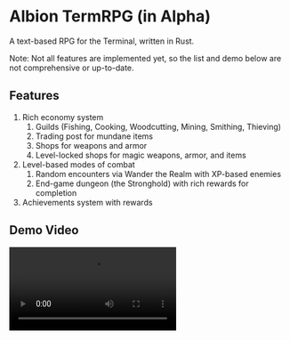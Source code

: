 # Albion TermRPG (in Alpha)

A text-based RPG for the Terminal, written in Rust.

Note: Not all features are implemented yet, so the list and demo below
are not comprehensive or up-to-date.

## Features

1. Rich economy system
   1. Guilds (Fishing, Cooking, Woodcutting, Mining, Smithing, Thieving)
   2. Trading post for mundane items
   3. Shops for weapons and armor
   4. Level-locked shops for magic weapons, armor, and items
2. Level-based modes of combat
   1. Random encounters via Wander the Realm with XP-based enemies
   2. End-game dungeon (the Stronghold) with rich rewards for completion
3. Achievements system with rewards

## Demo Video

![Demo Video](./demo/AlbionRPG.mp4)
